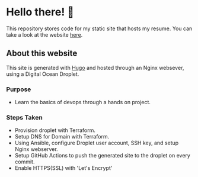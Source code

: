 # Hello there! 👋

This repository stores code for my static site that hosts my resume.
You can take a look at the website [here](www.justinpham.info).

## About this website
This site is generated with [Hugo](https://gohugo.io/) and hosted through an Nginx websever, using a Digital Ocean Droplet.

### Purpose
* Learn the basics of devops through a hands on project.

### Steps Taken
* Provision droplet with Terraform.
* Setup DNS for Domain with Terraform.
* Using Ansible, configure Droplet user account, SSH key, and setup Nginx webserver.
* Setup GitHub Actions to push the generated site to the droplet on every commit.
* Enable HTTPS(SSL) with 'Let's Encrypt'
